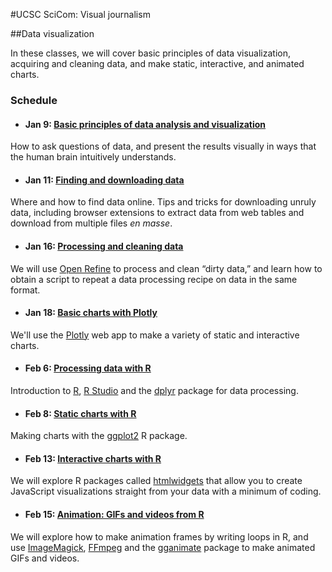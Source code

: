 
#UCSC SciCom: Visual journalism

##Data visualization

In these classes, we will cover basic principles of data visualization, acquiring and cleaning data, and make static, interactive, and animated charts.

### Schedule

- #### Jan 9: [Basic principles of data analysis and visualization](principles.html)
How to ask questions of data, and present the results visually in ways that the human brain intuitively understands.

- #### Jan 11: [Finding and downloading data](acquiring-data.html)
Where and how to find data online. Tips and tricks for downloading unruly data, including browser extensions to  extract data from web tables and download from multiple files *en masse*.

- #### Jan 16: [Processing and cleaning data](cleaning-data.html)
We will use [Open Refine](http://openrefine.org/) to process and clean “dirty data,” and learn how to obtain a script to repeat a data processing recipe on data in the same format.

- #### Jan 18: [Basic charts with Plotly](basic-charts.html)
 We'll use the [Plotly](https://plot.ly/) web app to make a variety of static and interactive charts.

- #### Feb 6: [Processing data with R](data-processing-r.html)
Introduction to [R](http://www.r-project.org/), [R Studio](http://www.rstudio.com/) and the [dplyr](https://cran.rstudio.com/web/packages/dplyr/vignettes/introduction.html) package for data processing.

- #### Feb 8: [Static charts with R](static-charts-r.html)
Making charts with the [ggplot2](http://ggplot2.org/) R package.

- #### Feb 13: [Interactive charts with R](interactive-charts-r.html)
We will explore R packages called [htmlwidgets](http://www.htmlwidgets.org/) that allow you to create JavaScript visualizations straight from your data with a minimum of coding.

- #### Feb 15: [Animation: GIFs and videos from R](animations-r.html)
We will explore how to make animation frames by writing loops in R, and use [ImageMagick](http://imagemagick.org/script/index.php), [FFmpeg](http://ffmpeg.org/) and the [gganimate](https://github.com/dgrtwo/gganimate) package to make animated GIFs and videos.



















